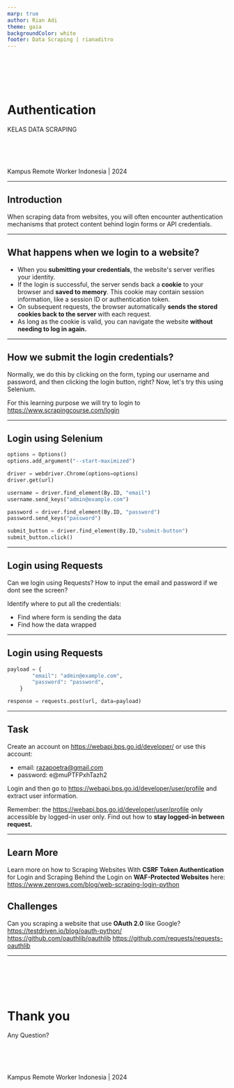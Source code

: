 ```yaml
---
marp: true
author: Rian Adi
theme: gaia
backgroundColor: white
footer: Data Scraping | rianaditro
---
```

<!-- _backgroundColor: grey -->
<!-- _color: white -->
<!-- _paginate: skip -->
<br>
<br>
<br>
<br>

# Authentication
KELAS DATA SCRAPING
<!-- <br> -->
<br>
<br>
<br>

Kampus Remote Worker Indonesia | 2024

---
<!-- paginate: true -->
## Introduction

When scraping data from websites, you will often encounter authentication mechanisms that protect content behind login forms or API credentials.

---
## What happens when we login to a website?
- When you **submitting your credentials**, the website's server verifies your identity.
- If the login is successful, the server sends back a **cookie** to your browser and **saved to memory**. This cookie may contain session information, like a session ID or authentication token.
- On subsequent requests, the browser automatically **sends the stored cookies back to the server** with each request.
- As long as the cookie is valid, you can navigate the website **without needing to log in again.**

---
## How we submit the login credentials?
Normally, we do this by clicking on the form, typing our username and password, and then clicking the login button, right? Now, let's try this using Selenium.

For this learning purpose we will try to login to https://www.scrapingcourse.com/login

---
## Login using Selenium
```python
options = Options()
options.add_argument("--start-maximized")

driver = webdriver.Chrome(options=options)
driver.get(url)

username = driver.find_element(By.ID, "email")
username.send_keys("admin@example.com")

password = driver.find_element(By.ID, "password")
password.send_keys("password")

submit_button = driver.find_element(By.ID,"submit-button")
submit_button.click()
```

---
## Login using Requests
Can we login using Requests? How to input the email and password if we dont see the screen?

Identify where to put all the credentials:

- Find where form is sending the data
- Find how the data wrapped

---
## Login using Requests
```python
payload = {
        "email": "admin@example.com",
        "password": "password",
    }

response = requests.post(url, data=payload)
```
---
## Task
Create an account on https://webapi.bps.go.id/developer/ or use this account:
- email: razapoetra@gmail.com
- password: e@muPTFPxhTazh2

Login and then go to https://webapi.bps.go.id/developer/user/profile and extract user information.

Remember: the https://webapi.bps.go.id/developer/user/profile only accessible by logged-in user only. Find out how to **stay logged-in between request.**

---
## Learn More
Learn more on how to Scraping Websites With **CSRF Token Authentication** for Login and Scraping Behind the Login on **WAF-Protected Websites** here:
https://www.zenrows.com/blog/web-scraping-login-python

## Challenges
Can you scraping a website that use **OAuth 2.0** like Google?
https://testdriven.io/blog/oauth-python/
https://github.com/oauthlib/oauthlib
https://github.com/requests/requests-oauthlib

---
<!-- _backgroundColor: grey -->
<!-- _color: white -->
<!-- _paginate: false -->
<br>
<br>
<br>
<br>

# Thank you
Any Question?
<!-- <br> -->
<br>
<br>
<br>

Kampus Remote Worker Indonesia | 2024

